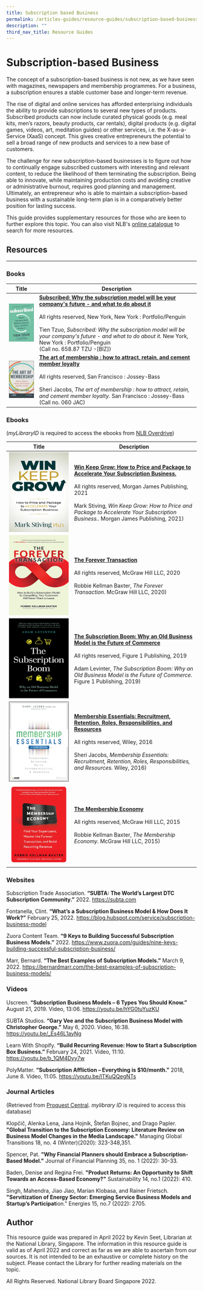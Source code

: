 ```yaml
---
title: Subscription based Business
permalink: /articles-guides/resource-guides/subscription-based-business/
description: ""
third_nav_title: Resource Guides
---
```

# Subscription-based Business 

The concept of a subscription-based business is not new, as we have seen with magazines, newspapers and membership programmes. For a business, a subscription ensures a stable customer base and longer\-term revenue. 

The rise of digital and online services has afforded enterprising individuals the ability to provide subscriptions to several new types of products. Subscribed products can now include curated physical goods (e.g. meal kits, men’s razors, beauty products, car rentals), digital products (e.g. digital games, videos, art, meditation guides) or other services, i.e. the X-as-a-Service (XaaS) concept. This gives creative entrepreneurs the potential to sell a broad range of new products and services to a new base of customers. 

The challenge for new subscription-based businesses is to figure out how to continually engage subscribed customers with interesting and relevant content, to reduce the likelihood of them terminating the subscription. Being able to innovate, while maintaining production costs and avoiding creative or administrative burnout, requires good planning and management. Ultimately, an entrepreneur who is able to maintain a subscription-based business with a sustainable long-term plan is in a comparatively better position for lasting success.

This guide provides supplementary resources for those who are keen to further explore this topic. You can also visit NLB's [online catalogue](https://catalogue.nlb.gov.sg) to search for more resources.  


## **Resources**
---

### Books

| Title | Description |
| --- | --- |
| ![Subscribed: Why the subscription model will be your company's future - and what to do about it](/images/launch-book-covers/Subscribed-why-the-subscription-model.jpg) | [**Subscribed: Why the subscription model will be your company's future - and what to do about it**](https://eservice.nlb.gov.sg/item_holding.aspx?bid=203152950)<br><br>All rights reserved, New York, New York : Portfolio/Penguin<br><br>Tien Tzuo, *Subscribed: Why the subscription model will be your company's future - and what to do about it.* New York, New York : Portfolio/Penguin<br>(Call no. 658.87 TZU -[BIZ]) |
| ![The art of membership : how to attract, retain, and cement member loyalty](/images/launch-book-covers/The-art-of-membership.jpg) | [**The art of membership : how to attract, retain, and cement member loyalty**](https://eservice.nlb.gov.sg/item_holding.aspx?bid=200587889)<br><br>All rights reserved, San Francisco : Jossey-Bass<br><br>Sheri Jacobs, *The art of membership : how to attract, retain, and cement member loyalty.* San Francisco : Jossey-Bass<br>(Call no. 060 JAC) |

### Ebooks

(*myLibraryID* is required to access the ebooks from [NLB Overdrive](https://nlb.overdrive.com/))

| Title | Description |
| --- | --- |
| ![Win Keep Grow: How to Price and Package to Accelerate Your Subscription Business.](/images/launch-book-covers/Win-keep-grow.jpg) | [**Win Keep Grow: How to Price and Package to Accelerate Your Subscription Business.**](https://nlb.overdrive.com/media/6383020)<br><br>All rights reserved, Morgan James Publishing, 2021<br><br>Mark Stiving, *Win Keep Grow: How to Price and Package to Accelerate Your Subscription Business..* Morgan James Publishing, 2021) |
| ![The Forever Transaction](/images/launch-book-covers/The-forever-transaction.jpg) | [**The Forever Transaction**](https://nlb.overdrive.com/media/5352149)<br><br>All rights reserved, McGraw Hill LLC, 2020<br><br>Robbie Kellman Baxter, *The Forever Transaction.* McGraw Hill LLC, 2020) |
| ![The Subscription Boom: Why an Old Business Model is the Future of Commerce](/images/launch-book-covers/The-subscription-boom.jpg) | [**The Subscription Boom: Why an Old Business Model is the Future of Commerce**](https://nlb.overdrive.com/media/5255131)<br><br>All rights reserved, Figure 1 Publishing, 2019<br><br>Adam Levinter, *The Subscription Boom: Why an Old Business Model is the Future of Commerce.* Figure 1 Publishing, 2019) |
| ![Membership Essentials: Recruitment, Retention, Roles, Responsibilities, and Resources](/images/launch-book-covers/Membership-essentials-recruitment-retention.jpg) | [**Membership Essentials: Recruitment, Retention, Roles, Responsibilities, and Resources**](https://nlb.overdrive.com/media/2293662)<br><br>All rights reserved, Wiley, 2016<br><br>Sheri Jacobs, *Membership Essentials: Recruitment, Retention, Roles, Responsibilities, and Resources.* Wiley, 2016) |
| ![The Membership Economy](/images/launch-book-covers/The-membership-economy.jpg) | [**The Membership Economy**](https://nlb.overdrive.com/media/2140341)<br><br>All rights reserved, McGraw Hill LLC, 2015<br><br>Robbie Kellman Baxter, *The Membership Economy.* McGraw Hill LLC, 2015) |

### Websites

Subscription Trade Association. **“SUBTA: The World’s Largest DTC Subscription Community.”** 2022. <https://subta.com>   

Fontanella, Clint. **“What’s a Subscription Business Model & How Does It Work?”** February 25, 2022. <https://blog.hubspot.com/service/subscription-business-model>  

Zuora Content Team. **“9 Keys to Building Successful Subscription Business Models.”** 2022. <https://www.zuora.com/guides/nine-keys-building-successful-subscription-business/>  

Marr, Bernard. **“The Best Examples of Subscription Models.”** March 9, 2022. <https://bernardmarr.com/the-best-examples-of-subscription-business-models/>  

### Videos


Uscreen. **“Subscription Business Models – 6 Types You Should Know.”** August 21, 2019. Video, 13:06. <https://youtu.be/hYG0tuYuzKU>  

SUBTA Studios. **“Gary Vee and the Subscription Business Model with Christopher George.”** May 6, 2020. Video, 16:38. <https://youtu.be/_Es46L1ayNg>  

Learn With Shopify. **“Build Recurring Revenue: How to Start a Subscription Box Business.”** February 24, 2021. Video, 11:10. <https://youtu.be/b_1QM4Dyy7w>   

PolyMatter. **“Subscription Affliction – Everything is $10/month.”** 2018, June 8. Video, 11:05. <https://youtu.be/lTKuQQegNTs>     

### Journal Articles

(Retrieved from [Proquest Central](https://eresources.nlb.gov.sg/Main/browse/resource/1111). *mylibrary ID* is required to access this database)

Klopčič, Alenka Lena, Jana Hojnik, Štefan Bojnec, and Drago Papler. **"Global Transition to the Subscription Economy: Literature Review on Business Model Changes in the Media Landscape."** Managing Global Transitions 18, no. 4 (Winter)(2020): 323-348,351.  

Spencer, Pat. **"Why Financial Planners should Embrace a Subscription-Based Model."** Journal of Financial Planning 35, no. 1 (2022): 30-33.  


Baden, Denise and Regina Frei. **"Product Returns: An Opportunity to Shift Towards an Access-Based Economy?"** Sustainability 14, no.1 (2022): 410. 




Singh, Mahendra, Jiao Jiao, Marian Klobasa, and Rainer Frietsch. **"Servitization of Energy Sector: Emerging Service Business Models and Startup’s Participat**ion." Energies 15, no.7 (2022): 2705. 


## Author

This resource guide was prepared in April 2022 by Kevin Seet, Librarian at the National Library, Singapore. The information in this resource guide is valid as of April 2022 and correct as far as we are able to ascertain from our sources. It is not intended to be an exhaustive or complete history on the subject. Please contact the Library for further reading materials on the topic. 

All Rights Reserved. National Library Board Singapore 2022.
